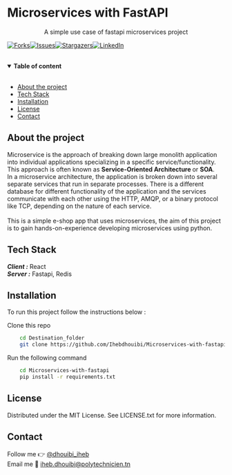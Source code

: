 # Microservices with FastAPI

<p align="center"> A simple use case of fastapi microservices project 

[![Forks][forks-shield]][forks-url][![Issues][issues-shield]][issues-url][![Stargazers][stars-shield]][stars-url][![LinkedIn][linkedin-shield]][linkedin-url]
</p>

<br>

<details open>
<summary> <strong>Table of content</strong> </summary>

<br>
<ul>
  <li><a href="#about">About the project </a></li>
  <li><a href="#TechStack">Tech Stack</a></li>
  <li><a href="#Installation">Installation</a></li>
  <li><a href="#License">License</a></li>
  <li><a href="#Contact">Contact</a></li>
  
</details>


## <a name="about"></a>About the project 

<p>
Microservice is the approach of breaking down large monolith application into individual applications specializing
in a specific service/functionality. <br>
This approach is often known as <b> Service-Oriented Architecture </b> or <b>SOA</b>.<br>
In a microservice architecture, the application is broken down into several separate services that run in separate processes.
There is a different database for different functionality of the application and the services communicate with each other using the HTTP, AMQP, or a binary protocol like TCP, depending on the nature of each service. 
<br> <br>
This is a simple e-shop app that uses microservices, the aim of this project is to gain hands-on-experience developing 
microservices using python.
</p>


## <a name="TechStack"></a>Tech Stack
***Client :*** React <br>
***Server :*** Fastapi, Redis <br> 


## <a name="Installation">Installation </a>

To run this project follow the instructions below : 
<br>

Clone this repo <br>
```bash
    cd Destination_folder
    git clone https://github.com/Ihebdhouibi/Microservices-with-fastapi.git
```
Run the following command <br>
 

```bash
    cd Microservices-with-fastapi
    pip install -r requirements.txt
``` 

## <a name="License">License</a>
Distributed under the MIT License. See LICENSE.txt for more information.

## <a name="Contact">Contact</a>

Follow me :point_right: [@dhouibi_iheb](https://twitter.com/dhouibi_iheb) <br>
Email me :email:  <a href="mailto:iheb.dhouibi@polytechnicien.tn"> iheb.dhouibi@polytechnicien.tn </a>


[stars-shield]: https://img.shields.io/github/stars/github_username/repo_name.svg?style=for-the-badge
[stars-url]: https://github.com/Ihebdhouibi/Microservices-with-fastapi/stargazers
[forks-shield]: https://img.shields.io/github/forks/github_username/repo_name.svg?style=for-the-badge
[forks-url]: https://github.com/Ihebdhouibi/Microservices-with-fastapi/network/members
[issues-shield]:https://img.shields.io/github/issues/github_username/repo_name.svg?style=for-the-badge
[issues-url]:https://github.com/Ihebdhouibi/Microservices-with-fastapi/issues
[linkedin-shield]: https://img.shields.io/badge/-LinkedIn-black.svg?style=for-the-badge&logo=linkedin&colorB=555
[linkedin-url]: https://www.linkedin.com/in/dhouibiiheb/